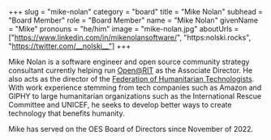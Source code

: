 +++
slug = "mike-nolan"
category = "board"
title = "Mike Nolan"
subhead = "Board Member"
role = "Board Member"
name = "Mike Nolan"
givenName = "Mike"
pronouns = "he/him"
image = "mike-nolan.jpg"
aboutUrls = ["https://www.linkedin.com/in/mikenolansoftware/", "https:nolski.rocks", "https://twitter.com/__nolski__"]
+++

Mike Nolan is a software engineer and open source community strategy consultant currently helping run [Open@RIT](https://openr.it) as the Associate Director. He also acts as the director of the [Federation of Humanitarian Technologists](https://federationof.tech). With work experience stemming from tech companies such as Amazon and GIPHY to large humanitarian organizations such as the International Rescue Committee and UNICEF, he seeks to develop better ways to create technology that benefits humanity.

Mike has served on the OES Board of Directors since November of 2022.